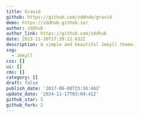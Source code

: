 ```yaml
---
title: Gravid
github: https://github.com/zddhub/gravid
demo: https://zddhub.github.io/
author: zddhub
author_link: https://github.com/zddhub
date: 2023-11-30T17:39:12.632Z
description: A simple and beautiful Jekyll theme.
ssg:
  - Jekyll
css: []
ui: []
cms: []
category: []
draft: false
publish_date: '2017-06-08T23:56:46Z'
update_date: '2024-11-17T03:04:41Z'
github_star: 5
github_fork: 2
---
```

